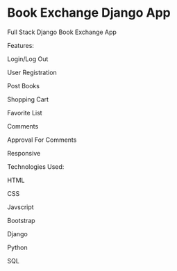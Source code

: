 # Book Exchange Django App
 Full Stack Django Book Exchange App

Features:

Login/Log Out

User Registration

Post Books

Shopping Cart

Favorite List

Comments

Approval For Comments

Responsive

Technologies Used:

HTML

CSS

Javscript

Bootstrap

Django

Python

SQL
